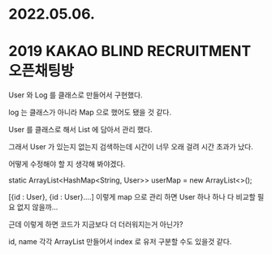 # 2022.05.06.

# 2019 KAKAO BLIND RECRUITMENT 오픈채팅방

User 와 Log 를 클래스로 만들어서 구현했다.

log 는 클래스가 아니라 Map 으로 했어도 됐을 것 같다.

User 를 클래스로 해서 List 에 담아서 관리 했다.

그래서 User 가 있는지 없는지 검색하는데 시간이 너무 오래 걸려 시간 초과가 났다.

어떻게 수정해야 할 지 생각해 봐야겠다.

static ArrayList<HashMap<String, User>> userMap = new ArrayList<>();

[{id : User}, {id : User}....] 이렇게 map 으로 관리 하면 User 하나 하나 다 비교할 필요 없지 않을까...

근데 이렇게 하면 코드가 지금보다 더 더러워지는거 아닌가?

id, name 각각 ArrayList 만들어서 index 로 유저 구분할 수도 있을것 같다.
